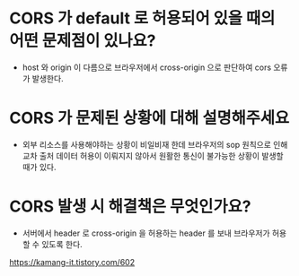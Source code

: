 # CORS 가 default 로 허용되어 있을 때의 어떤 문제점이 있나요?
- host 와 origin 이 다름으로 브라우저에서 cross-origin 으로 판단하여 cors 오류가 발생한다.

# CORS 가 문제된 상황에 대해 설명해주세요
- 외부 리소스를 사용해야하는 상황이 비일비재 한데 브라우저의 sop 원칙으로 인해 교차 출처 데이터 허용이 이뤄지지 않아서
  원활한 통신이 불가능한 상황이 발생할 때가 있다.  

# CORS 발생 시 해결책은 무엇인가요?
- 서버에서 header 로 cross-origin 을 허용하는 header 를 보내 브라우저가 허용할 수 있도록 한다.


https://kamang-it.tistory.com/602